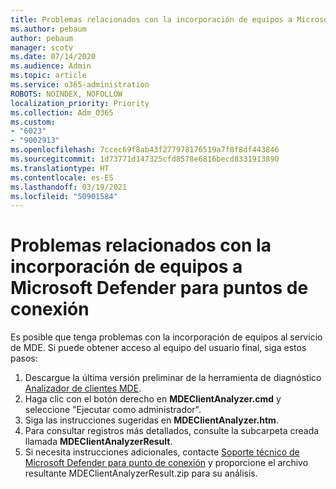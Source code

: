 ```yaml
---
title: Problemas relacionados con la incorporación de equipos a Microsoft Defender para puntos de conexión
ms.author: pebaum
author: pebaum
manager: scotv
ms.date: 07/14/2020
ms.audience: Admin
ms.topic: article
ms.service: o365-administration
ROBOTS: NOINDEX, NOFOLLOW
localization_priority: Priority
ms.collection: Adm_O365
ms.custom:
- "6023"
- "9002913"
ms.openlocfilehash: 7ccec69f8ab43f277978176519a7f8f8df443846
ms.sourcegitcommit: 1d73771d147325cfd8578e6816becd8331913890
ms.translationtype: HT
ms.contentlocale: es-ES
ms.lasthandoff: 03/19/2021
ms.locfileid: "50901584"
---
```

# <a name="issues-with-onboarding-machines-to-microsoft-defender-for-endpoints"></a>Problemas relacionados con la incorporación de equipos a Microsoft Defender para puntos de conexión

Es posible que tenga problemas con la incorporación de equipos al servicio de MDE. Si puede obtener acceso al equipo del usuario final, siga estos pasos:

1. Descargue la última versión preliminar de la herramienta de diagnóstico [Analizador de clientes MDE](https://aka.ms/betamdeanalyzer).
2. Haga clic con el botón derecho en **MDEClientAnalyzer.cmd** y seleccione "Ejecutar como administrador".
3. Siga las instrucciones sugeridas en **MDEClientAnalyzer.htm**.
4. Para consultar registros más detallados, consulte la subcarpeta creada llamada **MDEClientAnalyzerResult**.
5. Si necesita instrucciones adicionales, contacte [Soporte técnico de Microsoft Defender para punto de conexión](https://docs.microsoft.com/windows/security/threat-protection/microsoft-defender-atp/contact-support) y proporcione el archivo resultante MDEClientAnalyzerResult.zip para su análisis.
